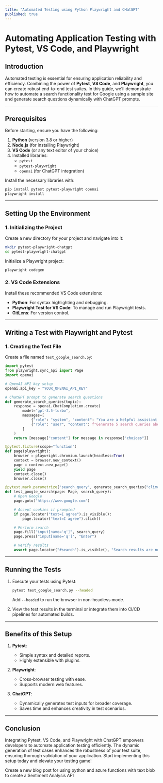 ```yaml
---
title: "Automated Testing using Python Playwright and CHatGPT"
published: true
---
```


# Automating Application Testing with Pytest, VS Code, and Playwright

## Introduction

Automated testing is essential for ensuring application reliability and efficiency. Combining the power of **Pytest**, **VS Code**, and **Playwright**, you can create robust end-to-end test suites. In this guide, we’ll demonstrate how to automate a search functionality test for Google using a sample site and generate search questions dynamically with ChatGPT prompts.

---

## Prerequisites

Before starting, ensure you have the following:

1. **Python** (version 3.8 or higher)
2. **Node.js** (for installing Playwright)
3. **VS Code** (or any text editor of your choice)
4. Installed libraries:
   - `pytest`
   - `pytest-playwright`
   - `openai` (for ChatGPT integration)

Install the necessary libraries with:

```bash
pip install pytest pytest-playwright openai
playwright install
```

---

## Setting Up the Environment

### 1. Initializing the Project

Create a new directory for your project and navigate into it:

```bash
mkdir pytest-playwright-chatgpt
cd pytest-playwright-chatgpt
```

Initialize a Playwright project:

```bash
playwright codegen
```

### 2. VS Code Extensions

Install these recommended VS Code extensions:

- **Python**: For syntax highlighting and debugging.
- **Playwright Test for VS Code**: To manage and run Playwright tests.
- **GitLens**: For version control.

---

## Writing a Test with Playwright and Pytest

### 1. Creating the Test File

Create a file named `test_google_search.py`:

```python
import pytest
from playwright.sync_api import Page
import openai

# OpenAI API key setup
openai.api_key = "YOUR_OPENAI_API_KEY"

# ChatGPT prompt to generate search questions
def generate_search_queries(topic):
    response = openai.ChatCompletion.create(
        model="gpt-3.5-turbo",
        messages=[
            {"role": "system", "content": "You are a helpful assistant."},
            {"role": "user", "content": f"Generate 5 search queries about {topic}."}
        ]
    )
    return [message["content"] for message in response["choices"]]

@pytest.fixture(scope="function")
def page(playwright):
    browser = playwright.chromium.launch(headless=True)
    context = browser.new_context()
    page = context.new_page()
    yield page
    context.close()
    browser.close()

@pytest.mark.parametrize("search_query", generate_search_queries("climate change"))
def test_google_search(page: Page, search_query):
    # Open Google
    page.goto("https://www.google.com")

    # Accept cookies if prompted
    if page.locator("text=I agree").is_visible():
        page.locator("text=I agree").click()

    # Perform search
    page.fill("input[name='q']", search_query)
    page.press("input[name='q']", "Enter")

    # Verify results
    assert page.locator("#search").is_visible(), "Search results are not visible."
```

---

## Running the Tests

1. Execute your tests using Pytest:

   ```bash
   pytest test_google_search.py --headed
   ```

   Add `--headed` to run the browser in non-headless mode.

2. View the test results in the terminal or integrate them into CI/CD pipelines for automated builds.

---

## Benefits of this Setup

1. **Pytest**:

   - Simple syntax and detailed reports.
   - Highly extensible with plugins.

2. **Playwright**:

   - Cross-browser testing with ease.
   - Supports modern web features.

3. **ChatGPT**:

   - Dynamically generates test inputs for broader coverage.
   - Saves time and enhances creativity in test scenarios.

---

## Conclusion

Integrating Pytest, VS Code, and Playwright with ChatGPT empowers developers to automate application testing efficiently. The dynamic generation of test cases enhances the robustness of your test suite, ensuring thorough validation of your application. Start implementing this setup today and elevate your testing game!

Create a new blog post for using python and azure functions with text blob to create a Sentiment Analysis API
